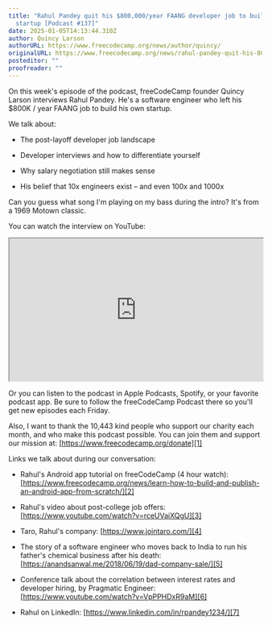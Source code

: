 ```yaml
---
title: "Rahul Pandey quit his $800,000/year FAANG developer job to build a
  startup [Podcast #137]"
date: 2025-01-05T14:13:44.310Z
author: Quincy Larson
authorURL: https://www.freecodecamp.org/news/author/quincy/
originalURL: https://www.freecodecamp.org/news/rahul-pandey-quit-his-800k-per-year-faang-developer-job-to-build-a-startup-podcast-137/
posteditor: ""
proofreader: ""
---
```


On this week's episode of the podcast, freeCodeCamp founder Quincy Larson interviews Rahul Pandey. He's a software engineer who left his $800K / year FAANG job to build his own startup.

<!-- more -->

We talk about:

-   The post-layoff developer job landscape
    
-   Developer interviews and how to differentiate yourself
    
-   Why salary negotiation still makes sense
    
-   His belief that 10x engineers exist – and even 100x and 1000x
    

Can you guess what song I'm playing on my bass during the intro? It's from a 1969 Motown classic.

You can watch the interview on YouTube:

<iframe width="560" height="315" src="https://www.youtube.com/embed/v2iRCaIfiSc" style="aspect-ratio: 16 / 9; width: 100%; height: auto;" title="YouTube video player" allow="accelerometer; autoplay; clipboard-write; encrypted-media; gyroscope; picture-in-picture; web-share" referrerpolicy="strict-origin-when-cross-origin" allowfullscreen="" loading="lazy"></iframe>

Or you can listen to the podcast in Apple Podcasts, Spotify, or your favorite podcast app. Be sure to follow the freeCodeCamp Podcast there so you'll get new episodes each Friday.

Also, I want to thank the 10,443 kind people who support our charity each month, and who make this podcast possible. You can join them and support our mission at: [https://www.freecodecamp.org/donate][1]

Links we talk about during our conversation:

-   Rahul's Android app tutorial on freeCodeCamp (4 hour watch): [https://www.freecodecamp.org/news/learn-how-to-build-and-publish-an-android-app-from-scratch/][2]
    
-   Rahul's video about post-college job offers: [https://www.youtube.com/watch?v=rceUVaiXQgU][3]
    
-   Taro, Rahul's company: [https://www.jointaro.com/][4]
    
-   The story of a software engineer who moves back to India to run his father's chemical business after his death: [https://anandsanwal.me/2018/06/19/dad-company-sale/][5]
    
-   Conference talk about the correlation between interest rates and developer hiring, by Pragmatic Engineer: [https://www.youtube.com/watch?v=VpPPHDxR9aM][6]
    
-   Rahul on LinkedIn: [https://www.linkedin.com/in/rpandey1234/][7]
    

[1]: https://www.freecodecamp.org/donate
[2]: https://www.freecodecamp.org/news/learn-how-to-build-and-publish-an-android-app-from-scratch/
[3]: https://www.youtube.com/watch?v=rceUVaiXQgU
[4]: https://www.jointaro.com/
[5]: https://anandsanwal.me/2018/06/19/dad-company-sale/
[6]: https://www.youtube.com/watch?v=VpPPHDxR9aM
[7]: https://www.linkedin.com/in/rpandey1234/